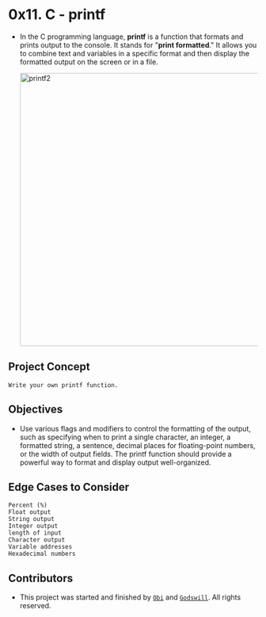 # 0x11. C - printf

- In the C programming language, **printf** is a function that formats and prints output to the console. It stands for "**print formatted**." It allows you to combine text and variables in a specific format and then display the formatted output on the screen or in a file.

	<img width="551" alt="printf2" src="https://github.com/obithelight/printf/assets/91734251/7e2a8a5e-4139-4f3f-8794-e07666b85050">

## Project Concept
	Write your own printf function.

## Objectives
- Use various flags and modifiers to control the formatting of the output, such as specifying when to print a single character, an integer, a formatted string, a sentence, decimal places for floating-point numbers, or the width of output fields. The printf function should provide a powerful way to format and display output well-organized.

## Edge Cases to Consider
	Percent (%)
	Float output
	String output
	Integer output
 	length of input
	Character output
	Variable addresses
	Hexadecimal numbers

## Contributors
- This project was started and finished by [`Obi`](https://github.com/obithelight) and [`Godswill`](https://github.com/obithelight). All rights reserved.
